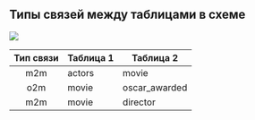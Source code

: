 ## Типы связей между таблицами в схеме

![](../../../../../../Downloads/Python_advanced-master/module_16_db3/homework/img/cinema_schema_diagram.png)

| Тип связи | Таблица 1 | Таблица 2     |
|:---------:|-----------|---------------|
|    m2m    | actors    | movie         |
|    o2m    | movie     | oscar_awarded |
|    m2m    | movie     | director      |